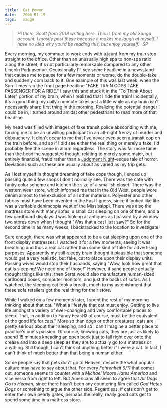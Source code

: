 ```yaml
---
title:  Cat Power
date:   2006-01-19
tags:   xanga
---
```


> _Hi there, Scott from 2018 writing here. This is from my old Xanga account. I mostly post these because it makes me laugh at myself. I have no idea why you’d be reading this, but enjoy yourself. -SP_

Every morning, my commute to work ends with a jaunt from my train stop straight to the office. Other than an unusually high spa to non-spa ratio along the street, it's not particularly remarkable compared to any other Lincoln Park avenue. Occasionally I'll see some headline in a newsstand that causes me to pause for a few moments or worse, do the double-take and suddenly com back to it. One example of this was last week, when the Sun-Times ran the front page headline "FAKE TRAIN COPS TAKE PASSENGER FOR A RIDE." I saw this and stuck it in the "To Think About Later" portion of my brain, when I realized that I ride the train! Incidentally, it's a good thing my daily commute takes just a little while as my brain isn't necessarily sharp first thing in the morning. Realizing the potential danger I could be in, I turned around amidst other pedestrians to read more of that headline.

My head was filled with images of fake transit police absconding with me, forcing me to be an unwilling participant in an all-night frenzy of murder and debauchery. It didn't occur to me that I've never even seen a transit cop on the train before, and so if I did see either the real thing or merely a fake, I'd probably flee the scene in alarm regardless. The story was far more tame than the headline suggested though, relating to merely some major, but entirely financial, fraud rather than a [Judgment Night](http://en.wikipedia.org/wiki/Judgment_Night_(film))-esque tale of horror. Deviations such as these are usually about as varied as my trip gets.

As I lost myself in thought dreaming of fake cops though, I ended up passing quite a few shops I don't normally see. There was the cafe with funky color scheme and kitchen the size of a smallish closet. There was the western wear store, which informed me that in the Old West, people wore denim almost to the exclusion of all other materials. Polyester and other fabrics must have been invented in the East I guess, since it looked like life was a veritable denimcopia west of the Mississippi. There was also the mattress store with many sofas, a small cat sleeping on one of them, and a few cardboard displays. I was looking at antiques as I passed by a window two stores down when I thought "Was that a cat I just saw?" So for the second time in as many weeks, I backtracked to the location to investigate.

Sure enough, there was what appeared to be a cat sleeping upon one of the front display mattresses. I watched it for a few moments, seeing it was breathing and thus a real cat rather than some kind of fake for advertising purposes. Apparently my still-sleepy brain thought it plausible that someone would get a very realistic, but fake, cat to place upon their display units. Passing wives would stop their husbands, saying "Wow, look how great that cat is sleeping! We need one of those!" However, if sane people actually thought things like this, then Serta would also manufacture human-sized cardboard boxes, computer monitors, and just the backs of sofas. As I watched, the sleeping cat took a breath, much to my astonishment that these sofa retailers got the real thing for their store.

While I walked on a few moments later, I spent the rest of my morning thinking about that cat. "What a lifestyle that cat must enjoy. Getting to live life amongst a variety of ever-changing and very comfortable places to sleep. That, in addition to Fancy Feast© of course, must be the equivalent of the good life for cats." More so than dogs or other creatures, cats are pretty serious about their sleeping, and so I can't imagine a better place to practice's one's passion. Of course, knowing cats, they are just as likely to spend 15 minutes kneading an open book just to fall right over onto the crease and into a deep sleep as they are to actually go to a mattress or anything. Still though, I can't think of anything better if I were a cat. In fact, I can't think of much better than that being a human either.

Some people say that pets don't go to Heaven, despite the what popular culture may have to say about that. For every _Fahrenheit 9/11_ that comes out, someone seems to counter with a _Michael Moore Hates America_ and vice versa from right to left. But Americans all seem to agree that _All Dogs Go to Heaven_, since there hasn't been any countering film called _God Hates Dogs_ or something to argue the other side. Regardless, if cats don't get to enter their own pearly gates, perhaps the really, really good cats get to spend some time in a mattress store.